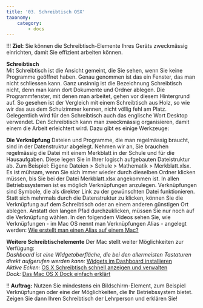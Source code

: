 ```yaml
---
title: '03. Schreibtisch OSX'
taxonomy:
    category:
        - docs
---
```


!!! **Ziel:** Sie können die Schreibtisch-Elemente Ihres Geräts zweckmässig einrichten, damit Sie effizient arbeiten können.

**Schreibtisch**<br>
Mit Schreibtisch ist die Ansicht gemeint, die Sie sehen, wenn Sie keine Programme geöffnet haben. Genau genommen ist das ein Fenster, das man nicht schliessen kann. Ganz unsinnig ist die Bezeichnung Schreibtisch nicht, denn man kann dort Dokumente und Ordner ablegen. Die Programmfenster, mit denen man arbeitet, gehen vor diesem Hintergrund auf. So gesehen ist der Vergleich mit einem Schreibtisch aus Holz, so wie wir das aus dem Schulzimmer kennen, nicht völlig fehl am Platz. Gelegentlich wird für den Schreibtisch auch das englische Wort Desktop verwendet. Den Schreibtisch kann man zweckmässig organisieren, damit einem die Arbeit erleichtert wird. Dazu gibt es einige Werkzeuge:

**Die Verknüpfung**
Dateien und Programme, die man regelmässig braucht, sind in der Datenstruktur abgelegt. Nehmen wir an, Sie brauchen regelmässig die Datei mit einem Merkblatt in der Schule und für die Hausaufgaben. Diese legen Sie in Ihrer logisch aufgebauten Dateistruktur ab. Zum Beispiel: Eigene Dateien > Schule > Mathematik > Merkblatt.xlsx. Es ist mühsam, wenn Sie sich immer wieder durch dieselben Ordner klicken müssen, bis Sie bei der Datei  Merkblatt.xlsx angekommen ist. In allen Betriebssystemen ist es möglich Verknüpfungen anzulegen. Verknüpfungen sind Symbole, die als direkter Link zu der gewünschten Datei funktionieren. Statt sich mehrmals durch die Datenstruktur zu klicken, können Sie die Verknüpfung auf dem Schreibtisch oder an einem anderen günstigen Ort ablegen. Anstatt den langen Pfad durchzuklicken, müssen Sie nur noch auf die Verknüpfung wählen. In den folgendem Videos sehen Sie, wie Verknüpfungen - im Mac OS nennt man Verknüpfungen Alias - angelegt werden: 
[Wie erstellt man einen Alias auf einem Mac?](https://www.youtube.com/watch?v=vS_6nvYrO0I)

**Weitere Schreibtischelemente**
Der Mac stellt weiter Möglichkeiten zur Verfügung:<br>
*Dashboard ist eine Widgetoberfläche, die bei den allermeisten Tastaturen direkt aufgerufen werden kann:* 
[Widgets im Dashboard installieren](http://www.youtube.com/watch?v=Oc1s9p5-1P0)<br>
*Aktive Ecken:* [OS X Schreibtisch schnell anzeigen und verwalten](https://www.youtube.com/watch?v=X_kaXGNQLE8)<br>
*Dock:* [Das Mac OS X Dock einfach erklärt](http://www.youtube.com/watch?v=T8BGRnJoj_o)<br>

!! **Auftrag:** Nutzen Sie mindestens ein Bildschirm-Element, zum Beispiel Verknüpfungen oder eine der Möglichkeiten, die Ihr Betriebssystem bietet. Zeigen Sie dann Ihren Schreibtisch der Lehrperson und erklären Sie!
